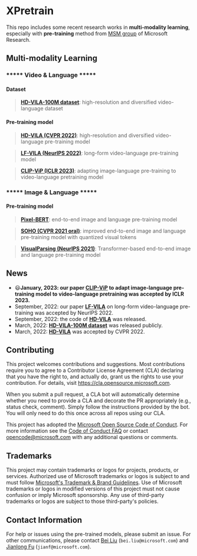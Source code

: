 # XPretrain

This repo includes some recent research works in **multi-modality learning**, especially with **pre-training** method from [MSM group](https://www.microsoft.com/en-us/research/group/multimedia-search-and-mining/) of Microsoft Research. 

## Multi-modality Learning

### ***** Video & Language *****

#### Dataset

> [**HD-VILA-100M dataset**](https://github.com/microsoft/XPretrain/tree/main/hd-vila-100m): high-resolution and diversified video-language dataset

#### Pre-training model

> [**HD-VILA (CVPR 2022)**](https://github.com/microsoft/XPretrain/tree/main/hd-vila): high-resolution and diversified video-language pre-training model

> [**LF-VILA (NeurIPS 2022)**](https://github.com/microsoft/XPretrain/tree/main/LF-VILA): long-form video-language pre-training model

> [**CLIP-ViP (ICLR 2023)**](https://github.com/microsoft/XPretrain/tree/main/CLIP-ViP): adapting image-language pre-training to video-language pretraining model

### ***** Image & Language *****

#### Pre-training model

> [**Pixel-BERT**](https://arxiv.org/pdf/2004.00849.pdf): end-to-end image and language pre-training model

> [**SOHO (CVPR 2021 oral)**](https://github.com/researchmm/soho): improved end-to-end image and language pre-training model with quantized visual tokens

> [**VisualParsing (NeurIPS 2021)**](https://github.com/microsoft/XPretrain/tree/main/visualparsing): Transformer-based end-to-end image and language pre-training model

## News

- :smiley:**January, 2023: our paper [**CLIP-ViP**](https://github.com/microsoft/XPretrain/tree/main/CLIP-ViP) to adapt image-language pre-training model to video-language pretraining was accepted by ICLR 2023.**
- September, 2022: our paper [**LF-VILA**](https://github.com/microsoft/XPretrain/tree/main/LF-VILA) on long-form video-language pre-training was accepted by NeurIPS 2022. 
- September, 2022: the code of [**HD-VILA**](https://github.com/microsoft/XPretrain/tree/main/hd-vila) was released.
- March, 2022: [**HD-VILA-100M dataset**](https://github.com/microsoft/XPretrain/tree/main/hd-vila-100m) was released publicly.
- March, 2022: [**HD-VILA**](https://github.com/microsoft/XPretrain/tree/main/hd-vila) was accepted by CVPR 2022.


## Contributing

This project welcomes contributions and suggestions.  Most contributions require you to agree to a
Contributor License Agreement (CLA) declaring that you have the right to, and actually do, grant us
the rights to use your contribution. For details, visit https://cla.opensource.microsoft.com.

When you submit a pull request, a CLA bot will automatically determine whether you need to provide
a CLA and decorate the PR appropriately (e.g., status check, comment). Simply follow the instructions
provided by the bot. You will only need to do this once across all repos using our CLA.

This project has adopted the [Microsoft Open Source Code of Conduct](https://opensource.microsoft.com/codeofconduct/).
For more information see the [Code of Conduct FAQ](https://opensource.microsoft.com/codeofconduct/faq/) or
contact [opencode@microsoft.com](mailto:opencode@microsoft.com) with any additional questions or comments.

## Trademarks

This project may contain trademarks or logos for projects, products, or services. Authorized use of Microsoft 
trademarks or logos is subject to and must follow 
[Microsoft's Trademark & Brand Guidelines](https://www.microsoft.com/en-us/legal/intellectualproperty/trademarks/usage/general).
Use of Microsoft trademarks or logos in modified versions of this project must not cause confusion or imply Microsoft sponsorship.
Any use of third-party trademarks or logos are subject to those third-party's policies.

## Contact Information

For help or issues using the pre-trained models, please submit an issue. 
For other communications, please contact [Bei Liu]() (`bei.liu@microsoft.com`) and [Jianlong Fu]() (`jianf@microsoft.com`).
